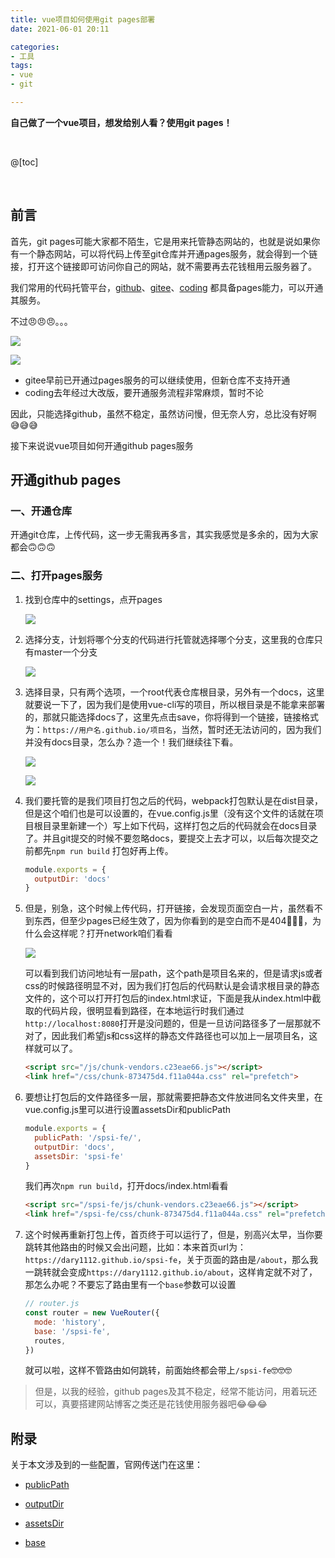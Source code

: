 ```yaml
---
title: vue项目如何使用git pages部署
date: 2021-06-01 20:11

categories:
- 工具
tags:
- vue
- git

---
```


**自己做了一个vue项目，想发给别人看？使用git pages！**

<br>

@[toc]

<br>

## 前言

首先，git pages可能大家都不陌生，它是用来托管静态网站的，也就是说如果你有一个静态网站，可以将代码上传至git仓库并开通pages服务，就会得到一个链接，打开这个链接即可访问你自己的网站，就不需要再去花钱租用云服务器了。

我们常用的代码托管平台，[github](https://github.com/)、[gitee](https://gitee.com/)、[coding](http://coding.net/) 都具备pages能力，可以开通其服务。

不过😠😠😠。。。

![](/img/article/gitee-pages.png)

![](/img/article/coding-pages.png)



* gitee早前已开通过pages服务的可以继续使用，但新仓库不支持开通
* coding去年经过大改版，要开通服务流程非常麻烦，暂时不论

因此，只能选择github，虽然不稳定，虽然访问慢，但无奈人穷，总比没有好啊😅😅😅

接下来说说vue项目如何开通github pages服务



## 开通github pages

### 一、开通仓库

开通git仓库，上传代码，这一步无需我再多言，其实我感觉是多余的，因为大家都会🙃🙃🙃

### 二、打开pages服务

1. 找到仓库中的settings，点开pages

   ![](/img/article/github-pages01.png)



2. 选择分支，计划将哪个分支的代码进行托管就选择哪个分支，这里我的仓库只有master一个分支

   ![](/img/article/github-pages02.png)



3. 选择目录，只有两个选项，一个root代表仓库根目录，另外有一个docs，这里就要说一下了，因为我们是使用vue-cli写的项目，所以根目录是不能拿来部署的，那就只能选择docs了，这里先点击save，你将得到一个链接，链接格式为：`https://用户名.github.io/项目名`，当然，暂时还无法访问的，因为我们并没有docs目录，怎么办？造一个！我们继续往下看。

   ![](/img/article/github-pages03.png)

   ![](/img/article/github-pages04.png)



4. 我们要托管的是我们项目打包之后的代码，webpack打包默认是在dist目录，但是这个咱们也是可以设置的，在vue.config.js里（没有这个文件的话就在项目根目录里新建一个）写上如下代码，这样打包之后的代码就会在docs目录了。并且git提交的时候不要忽略docs，要提交上去才可以，以后每次提交之前都先`npm run build` 打包好再上传。

   ```js
   module.exports = {
     outputDir: 'docs'
   }
   ```

   

5. 但是，别急，这个时候上传代码，打开链接，会发现页面空白一片，虽然看不到东西，但至少pages已经生效了，因为你看到的是空白而不是404🤣🤣🤣，为什么会这样呢？打开network咱们看看

   ![](/img/article/github-pages05.png)

   可以看到我们访问地址有一层path，这个path是项目名来的，但是请求js或者css的时候路径明显不对，因为我们打包后的代码默认是会请求根目录的静态文件的，这个可以打开打包后的index.html求证，下面是我从index.html中截取的代码片段，很明显看到路径，在本地运行时我们通过`http://localhost:8080`打开是没问题的，但是一旦访问路径多了一层那就不对了，因此我们希望js和css这样的静态文件路径也可以加上一层项目名，这样就可以了。

   ```html
   <script src="/js/chunk-vendors.c23eae66.js"></script>
   <link href="/css/chunk-873475d4.f11a044a.css" rel="prefetch">
   ```

   

6. 要想让打包后的文件路径多一层，那就需要把静态文件放进同名文件夹里，在vue.config.js里可以进行设置assetsDir和publicPath

   ```js
   module.exports = {
     publicPath: '/spsi-fe/',
     outputDir: 'docs',
     assetsDir: 'spsi-fe'
   }
   ```

   我们再次`npm run build`，打开docs/index.html看看

   ```html
   <script src="/spsi-fe/js/chunk-vendors.c23eae66.js"></script>
   <link href="/spsi-fe/css/chunk-873475d4.f11a044a.css" rel="prefetch">
   ```

   

7. 这个时候再重新打包上传，首页终于可以运行了，但是，别高兴太早，当你要跳转其他路由的时候又会出问题，比如：本来首页url为：`https://dary1112.github.io/spsi-fe`，关于页面的路由是`/about`，那么我一跳转就会变成`https://dary1112.github.io/about`，这样肯定就不对了，那怎么办呢？不要忘了路由里有一个`base`参数可以设置

   ```js
   // router.js
   const router = new VueRouter({
     mode: 'history',
     base: '/spsi-fe',
     routes,
   })
   ```

   就可以啦，这样不管路由如何跳转，前面始终都会带上`/spsi-fe`🤓🤓🤓



> 但是，以我的经验，github pages及其不稳定，经常不能访问，用着玩还可以，真要搭建网站博客之类还是花钱使用服务器吧😂😂😂



## 附录

关于本文涉及到的一些配置，官网传送门在这里：

* [publicPath](https://cli.vuejs.org/zh/config/#publicpath)

* [outputDir](https://cli.vuejs.org/zh/config/#outputdir)

* [assetsDir](https://cli.vuejs.org/zh/config/#assetsdir)

* [base](https://router.vuejs.org/zh/api/#base)

  